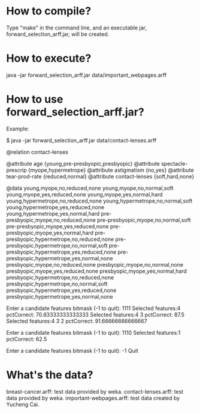 # How to compile?

Type "make" in the command line, and an executable jar, forward_selection_arff.jar, will be created.

# How to execute?

java -jar forward_selection_arff.jar data/important_webpages.arff

# How to use forward_selection_arff.jar?

Example:

$ java -jar forward_selection_arff.jar data/contact-lenses.arff 

@relation contact-lenses

@attribute age {young,pre-presbyopic,presbyopic}
@attribute spectacle-prescrip {myope,hypermetrope}
@attribute astigmatism {no,yes}
@attribute tear-prod-rate {reduced,normal}
@attribute contact-lenses {soft,hard,none}

@data
young,myope,no,reduced,none
young,myope,no,normal,soft
young,myope,yes,reduced,none
young,myope,yes,normal,hard
young,hypermetrope,no,reduced,none
young,hypermetrope,no,normal,soft
young,hypermetrope,yes,reduced,none
young,hypermetrope,yes,normal,hard
pre-presbyopic,myope,no,reduced,none
pre-presbyopic,myope,no,normal,soft
pre-presbyopic,myope,yes,reduced,none
pre-presbyopic,myope,yes,normal,hard
pre-presbyopic,hypermetrope,no,reduced,none
pre-presbyopic,hypermetrope,no,normal,soft
pre-presbyopic,hypermetrope,yes,reduced,none
pre-presbyopic,hypermetrope,yes,normal,none
presbyopic,myope,no,reduced,none
presbyopic,myope,no,normal,none
presbyopic,myope,yes,reduced,none
presbyopic,myope,yes,normal,hard
presbyopic,hypermetrope,no,reduced,none
presbyopic,hypermetrope,no,normal,soft
presbyopic,hypermetrope,yes,reduced,none
presbyopic,hypermetrope,yes,normal,none

Enter a candidate features bitmask (-1 to quit): 1111
Selected features:4 
  pctCorrect: 70.83333333333333
Selected features:4 3 
  pctCorrect: 87.5
Selected features:4 3 2 
  pctCorrect: 91.66666666666667

Enter a candidate features bitmask (-1 to quit): 1110
Selected features:1 
  pctCorrect: 62.5

Enter a candidate features bitmask (-1 to quit): -1
Quit

# What's the data?    

breast-cancer.arff: test data provided by weka.
contact-lenses.arff: test data provided by weka.
important-webpages.arff: test data created by Yucheng Cai.

